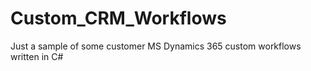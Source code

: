 # Custom_CRM_Workflows

Just a sample of some customer MS Dynamics 365 custom workflows written in C#
